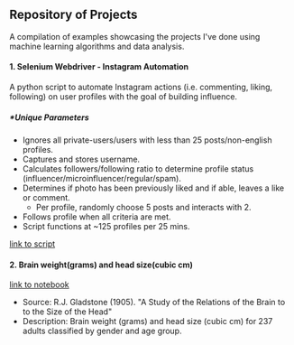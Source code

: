 
## Repository of Projects

A compilation of examples showcasing the projects I've done using machine learning algorithms and data analysis.

#### 1. Selenium Webdriver - Instagram Automation
A python script to automate Instagram actions (i.e. commenting, liking, following) on user profiles with the goal of building influence. 

##### *Unique Parameters
- Ignores all private-users/users with less than 25 posts/non-english profiles.
- Captures and stores username.
- Calculates followers/following ratio to determine profile status (influencer/microinfluencer/regular/spam).
- Determines if photo has been previously liked and if able, leaves a like or comment.
  - Per profile, randomly choose 5 posts and interacts with 2.
- Follows profile when all criteria are met.
- Script functions at ~125 profiles per 25 mins. 

[link to script](https://github.com/jimcel-tangonan/exploring-datasets/tree/master/webscraping:automation)


#### 2. Brain weight(grams) and head size(cubic cm)
[link to notebook](https://github.com/jimcel-tangonan/exploring-datasets/blob/master/Brain%20weight(grams)%20and%20head%20size(cubic%20cm).ipynb)
  - Source: R.J. Gladstone (1905). "A Study of the Relations of the Brain to to the Size of the Head"
  - Description: Brain weight (grams) and head size (cubic cm) for 237 adults classified by gender and age group.

